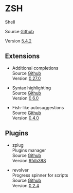 # ZSH

Shell

Source [Github](https://github.com/zsh-users/zsh)

Version [5.4.2](https://github.com/zsh-users/zsh/releases/tag/zsh-5.4.2)

## Extensions

- Additional completions  
  Source [Github](https://github.com/zsh-users/zsh-completions)  
  Version [0.27.0](https://github.com/zsh-users/zsh-completions/releases/tag/0.27.0)

- Syntax highlighting  
  Source [Github](https://github.com/zsh-users/zsh-syntax-highlighting)  
  Version [0.6.0](https://github.com/zsh-users/zsh-syntax-highlighting/releases/tag/0.6.0)

- Fish-like autosuggestions  
  Source [Github](https://github.com/zsh-users/zsh-autosuggestions)  
  Version [0.4.0](https://github.com/zsh-users/zsh-autosuggestions/releases/tag/v0.4.0)

## Plugins

- zplug  
  Plugins manager  
  Source [Github](https://github.com/zplug/zplug)  
  Version [9fdb388](https://github.com/zplug/zplug/commit/9fdb3889e0a131bf2af7bb5cc7ad91ccbf8213e4)

- revolver  
  Progress spinner for scripts  
  Source [Github](https://github.com/molovo/revolver)  
  Version [0.2.4](https://github.com/molovo/revolver/releases/tag/v0.2.4)

